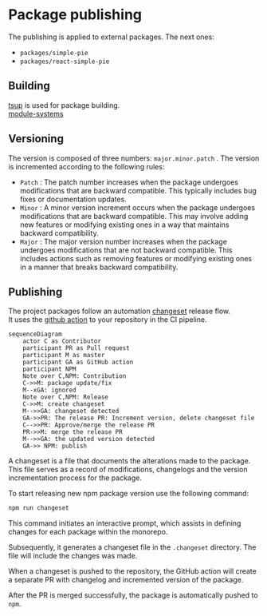 # Package publishing

The publishing is applied to external packages. The next ones:

- `packages/simple-pie`
- `packages/react-simple-pie`

## Building

[tsup](https://tsup.egoist.dev) is used for package building.\
[module-systems](./module-systems.md)

## Versioning

The version is composed of three numbers: `major.minor.patch` . The version is incremented according to the following rules:

- `Patch` : The patch number increases when the package undergoes modifications that are backward compatible.
This typically includes bug fixes or documentation updates.
- `Minor` : A minor version increment occurs when the package undergoes modifications that are backward compatible.
This may involve adding new features or modifying existing ones in a way that maintains backward compatibility.
- `Major` : The major version number increases when the package undergoes modifications that are not backward compatible.
This includes actions such as removing features or modifying existing ones in a manner that breaks backward compatibility.

## Publishing

The project packages follow an automation [changeset](https://github.com/changesets/changesets) release flow.\
It uses the [github action](https://github.com/changesets/action) to your repository in the CI pipeline.

```mermaid
sequenceDiagram
    actor C as Contributor
    participant PR as Pull request
    participant M as master
    participant GA as GitHub action
    participant NPM
    Note over C,NPM: Contribution
    C->>M: package update/fix
    M--xGA: ignored
    Note over C,NPM: Release
    C->>M: create changeset
    M-->>GA: changeset detected
    GA->>PR: The release PR: Increment version, delete changeset file
    C-->>PR: Approve/merge the release PR
    PR->>M: merge the release PR
    M-->>GA: the updated version detected
    GA->> NPM: publish
```

A changeset is a file that documents the alterations made to the package. This file serves as a record of modifications,
changelogs and the version incrementation process for the package.

To start releasing new npm package version use the following command:

```bash
npm run changeset
```

This command initiates an interactive prompt, which assists in defining changes for each package within the monorepo.

Subsequently, it generates a changeset file in the `.changeset` directory. The file will include the changes was made.

When a changeset is pushed to the repository, the GitHub action will create a separate PR with changelog and incremented
version of the package.

After the PR is merged successfully, the package is automatically pushed to `npm`.
